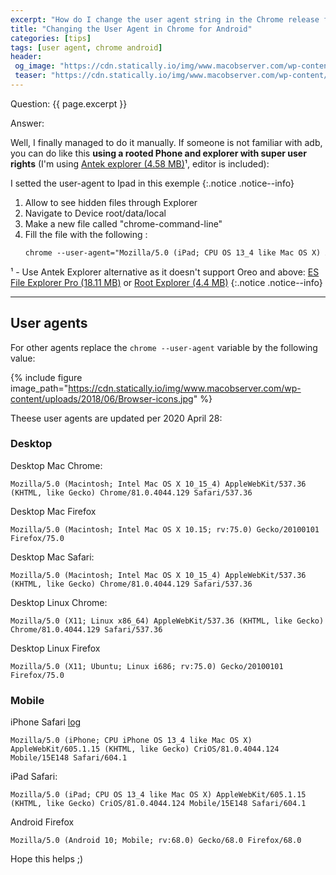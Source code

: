 ```yaml
---
excerpt: "How do I change the user agent string in the Chrome release for Android?"
title: "Changing the User Agent in Chrome for Android"
categories: [tips]
tags: [user agent, chrome android]
header:
 og_image: "https://cdn.statically.io/img/www.macobserver.com/wp-content/uploads/2018/06/Browser-icons.jpg"
 teaser: "https://cdn.statically.io/img/www.macobserver.com/wp-content/uploads/2018/06/Browser-icons.jpg?w=480"
---
```


Question: {{ page.excerpt }}

Answer:

Well, I finally managed to do it manually.
If someone is not familiar with adb, you can do like this **using a rooted Phone and explorer with super user rights** (I'm using [Antek explorer (4.58 MB)](/mega.nz/?key=ppkxHYSL&file=DKqH367vieMdBMRSDo_A2cQaYSGSCooqm29o1rtj-yI)¹, editor is included):

I setted the user-agent to Ipad in this exemple
{:.notice .notice--info}

1. Allow to see hidden files through Explorer
2. Navigate to Device root/data/local
3. Make a new file called "chrome-command-line"
4. Fill the file with the following :
   ```html
   chrome --user-agent="Mozilla/5.0 (iPad; CPU OS 13_4 like Mac OS X) AppleWebKit/605.1.15 (KHTML, like Gecko) CriOS/81.0.4044.124 Mobile/15E148 Safari/604.1"

   ```

¹ - Use Antek Explorer alternative as it doesn't support Oreo and above: [ES File Explorer Pro (18.11 MB)](/mega.nz/?key=AtlCiKhY&file=ZYxd01hxhgjIyPDvm9Ahwv1sQ7wE-pB_EUfCOaJvbkg) or [Root Explorer (4.4 MB)](/mega.nz/?key=Mpl0hIQZ&file=ibT3dnHmJZLRMMoPyqNh3TNoLFCTJFVa3fn94byFEHM)
{:.notice .notice--info}

***

## User agents

For other agents replace the `chrome --user-agent` variable by the following value:

{% include figure image_path="https://cdn.statically.io/img/www.macobserver.com/wp-content/uploads/2018/06/Browser-icons.jpg" %}


Theese user agents are updated per 2020 April 28:

### Desktop

Desktop Mac Chrome:
```text
Mozilla/5.0 (Macintosh; Intel Mac OS X 10_15_4) AppleWebKit/537.36 (KHTML, like Gecko) Chrome/81.0.4044.129 Safari/537.36
```

Desktop Mac Firefox
```text
Mozilla/5.0 (Macintosh; Intel Mac OS X 10.15; rv:75.0) Gecko/20100101 Firefox/75.0
```

Desktop Mac Safari:
```text
Mozilla/5.0 (Macintosh; Intel Mac OS X 10_15_4) AppleWebKit/537.36 (KHTML, like Gecko) Chrome/81.0.4044.129 Safari/537.36
```

Desktop Linux Chrome:
```text
Mozilla/5.0 (X11; Linux x86_64) AppleWebKit/537.36 (KHTML, like Gecko) Chrome/81.0.4044.129 Safari/537.36
```

Desktop Linux Firefox
```
Mozilla/5.0 (X11; Ubuntu; Linux i686; rv:75.0) Gecko/20100101 Firefox/75.0
```

### Mobile

iPhone Safari [log](https://www.whatismybrowser.com/w/NFDSWWT)
```text
Mozilla/5.0 (iPhone; CPU iPhone OS 13_4 like Mac OS X) AppleWebKit/605.1.15 (KHTML, like Gecko) CriOS/81.0.4044.124 Mobile/15E148 Safari/604.1
```

iPad Safari:
```text
Mozilla/5.0 (iPad; CPU OS 13_4 like Mac OS X) AppleWebKit/605.1.15 (KHTML, like Gecko) CriOS/81.0.4044.124 Mobile/15E148 Safari/604.1
```

Android Firefox 
```
Mozilla/5.0 (Android 10; Mobile; rv:68.0) Gecko/68.0 Firefox/68.0
```

Hope this helps ;)

